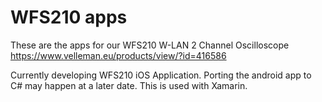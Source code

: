 WFS210 apps
=======
These are the apps for our WFS210 W-LAN 2 Channel Oscilloscope
https://www.velleman.eu/products/view/?id=416586

Currently developing WFS210 iOS Application.
Porting the android app to C# may happen at a later date.
This is used with Xamarin.
